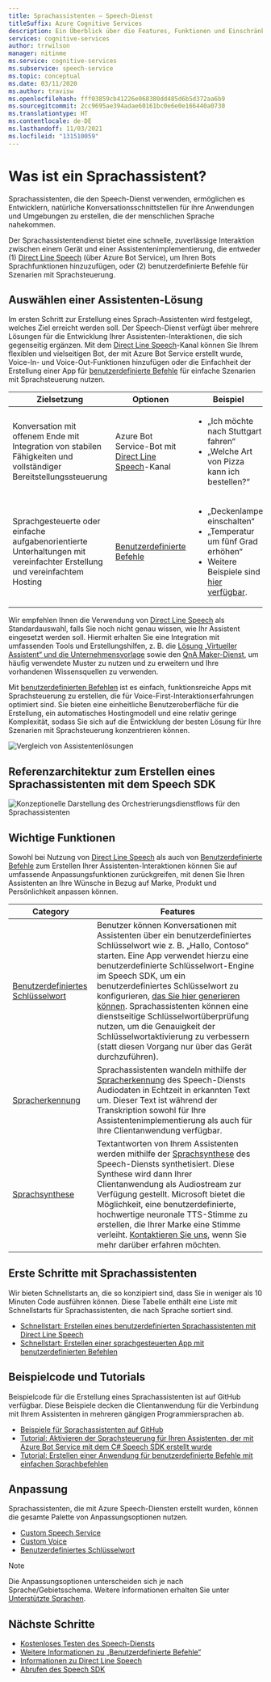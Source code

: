 ```yaml
---
title: Sprachassistenten – Speech-Dienst
titleSuffix: Azure Cognitive Services
description: Ein Überblick über die Features, Funktionen und Einschränkungen für Sprachassistenten, die das Speech Software Development Kit (SDK) verwenden.
services: cognitive-services
author: trrwilson
manager: nitinme
ms.service: cognitive-services
ms.subservice: speech-service
ms.topic: conceptual
ms.date: 03/11/2020
ms.author: travisw
ms.openlocfilehash: fff03859cb41226e068380dd485d6b5d372aa6b9
ms.sourcegitcommit: 2cc9695ae394adae60161bc0e6e0e166440a0730
ms.translationtype: HT
ms.contentlocale: de-DE
ms.lasthandoff: 11/03/2021
ms.locfileid: "131510059"
---
```

# <a name="what-is-a-voice-assistant"></a>Was ist ein Sprachassistent?

Sprachassistenten, die den Speech-Dienst verwenden, ermöglichen es Entwicklern, natürliche Konversationsschnittstellen für ihre Anwendungen und Umgebungen zu erstellen, die der menschlichen Sprache nahekommen.

Der Sprachassistentendienst bietet eine schnelle, zuverlässige Interaktion zwischen einem Gerät und einer Assistentenimplementierung, die entweder (1) [Direct Line Speech](direct-line-speech.md) (über Azure Bot Service), um Ihren Bots Sprachfunktionen hinzuzufügen, oder (2) benutzerdefinierte Befehle für Szenarien mit Sprachsteuerung.

## <a name="choosing-an-assistant-solution"></a>Auswählen einer Assistenten-Lösung

Im ersten Schritt zur Erstellung eines Sprach-Assistenten wird festgelegt, welches Ziel erreicht werden soll. Der Speech-Dienst verfügt über mehrere Lösungen für die Entwicklung Ihrer Assistenten-Interaktionen, die sich gegenseitig ergänzen. Mit dem [Direct Line Speech](direct-line-speech.md)-Kanal können Sie Ihrem flexiblen und vielseitigen Bot, der mit Azure Bot Service erstellt wurde, Voice-In- und Voice-Out-Funktionen hinzufügen oder die Einfachheit der Erstellung einer App für [benutzerdefinierte Befehle](custom-commands.md) für einfache Szenarien mit Sprachsteuerung nutzen.

| Zielsetzung | Optionen | Beispiel |
|-------------------|------------------|----------------|
|Konversation mit offenem Ende mit Integration von stabilen Fähigkeiten und vollständiger Bereitstellungssteuerung | Azure Bot Service-Bot mit [Direct Line Speech](direct-line-speech.md)-Kanal | <ul><li>„Ich möchte nach Stuttgart fahren“</li><li>„Welche Art von Pizza kann ich bestellen?“</li></ul>
|Sprachgesteuerte oder einfache aufgabenorientierte Unterhaltungen mit vereinfachter Erstellung und vereinfachtem Hosting | [Benutzerdefinierte Befehle](custom-commands.md) | <ul><li>„Deckenlampe einschalten“</li><li>„Temperatur um fünf Grad erhöhen“</li><li>Weitere Beispiele sind [hier verfügbar](https://speech.microsoft.com/customcommands).</li></ul>

Wir empfehlen Ihnen die Verwendung von [Direct Line Speech](direct-line-speech.md) als Standardauswahl, falls Sie noch nicht genau wissen, wie Ihr Assistent eingesetzt werden soll. Hiermit erhalten Sie eine Integration mit umfassenden Tools und Erstellungshilfen, z. B. die [Lösung „Virtueller Assistent“ und die Unternehmensvorlage](/azure/bot-service/bot-builder-enterprise-template-overview) sowie den [QnA Maker-Dienst](../qnamaker/overview/overview.md), um häufig verwendete Muster zu nutzen und zu erweitern und Ihre vorhandenen Wissensquellen zu verwenden.

Mit [benutzerdefinierten Befehlen](custom-commands.md) ist es einfach, funktionsreiche Apps mit Sprachsteuerung zu erstellen, die für Voice-First-Interaktionserfahrungen optimiert sind. Sie bieten eine einheitliche Benutzeroberfläche für die Erstellung, ein automatisches Hostingmodell und eine relativ geringe Komplexität, sodass Sie sich auf die Entwicklung der besten Lösung für Ihre Szenarien mit Sprachsteuerung konzentrieren können.

   ![Vergleich von Assistentenlösungen](media/voice-assistants/assistant-solution-comparison.png "Vergleich von Assistentenlösungen")


## <a name="reference-architecture-for-building-a-voice-assistant-using-the-speech-sdk"></a>Referenzarchitektur zum Erstellen eines Sprachassistenten mit dem Speech SDK

   ![Konzeptionelle Darstellung des Orchestrierungsdienstflows für den Sprachassistenten](media/voice-assistants/overview.png "Flow für Sprachassistenten")

## <a name="core-features"></a>Wichtige Funktionen

Sowohl bei Nutzung von [Direct Line Speech](direct-line-speech.md) als auch von [Benutzerdefinierte Befehle](custom-commands.md) zum Erstellen Ihrer Assistenten-Interaktionen können Sie auf umfassende Anpassungsfunktionen zurückgreifen, mit denen Sie Ihren Assistenten an Ihre Wünsche in Bezug auf Marke, Produkt und Persönlichkeit anpassen können.

| Category | Features |
|----------|----------|
|[Benutzerdefiniertes Schlüsselwort](./custom-keyword-basics.md) | Benutzer können Konversationen mit Assistenten über ein benutzerdefiniertes Schlüsselwort wie z. B. „Hallo, Contoso“ starten. Eine App verwendet hierzu eine benutzerdefinierte Schlüsselwort-Engine im Speech SDK, um ein benutzerdefiniertes Schlüsselwort zu konfigurieren, [das Sie hier generieren können](./custom-keyword-basics.md). Sprachassistenten können eine dienstseitige Schlüsselwortüberprüfung nutzen, um die Genauigkeit der Schlüsselwortaktivierung zu verbessern (statt diesen Vorgang nur über das Gerät durchzuführen).
|[Spracherkennung](speech-to-text.md) | Sprachassistenten wandeln mithilfe der [Spracherkennung](speech-to-text.md) des Speech-Diensts Audiodaten in Echtzeit in erkannten Text um. Dieser Text ist während der Transkription sowohl für Ihre Assistentenimplementierung als auch für Ihre Clientanwendung verfügbar.
|[Sprachsynthese](text-to-speech.md) | Textantworten von Ihrem Assistenten werden mithilfe der [Sprachsynthese](text-to-speech.md) des Speech-Diensts synthetisiert. Diese Synthese wird dann Ihrer Clientanwendung als Audiostream zur Verfügung gestellt. Microsoft bietet die Möglichkeit, eine benutzerdefinierte, hochwertige neuronale TTS-Stimme zu erstellen, die Ihrer Marke eine Stimme verleiht. [Kontaktieren Sie uns](mailto:mstts@microsoft.com), wenn Sie mehr darüber erfahren möchten.

## <a name="getting-started-with-voice-assistants"></a>Erste Schritte mit Sprachassistenten

Wir bieten Schnellstarts an, die so konzipiert sind, dass Sie in weniger als 10 Minuten Code ausführen können. Diese Tabelle enthält eine Liste mit Schnellstarts für Sprachassistenten, die nach Sprache sortiert sind.

* [Schnellstart: Erstellen eines benutzerdefinierten Sprachassistenten mit Direct Line Speech](quickstarts/voice-assistants.md)
* [Schnellstart: Erstellen einer sprachgesteuerten App mit benutzerdefinierten Befehlen](quickstart-custom-commands-application.md)

## <a name="sample-code-and-tutorials"></a>Beispielcode und Tutorials

Beispielcode für die Erstellung eines Sprachassistenten ist auf GitHub verfügbar. Diese Beispiele decken die Clientanwendung für die Verbindung mit Ihrem Assistenten in mehreren gängigen Programmiersprachen ab.

* [Beispiele für Sprachassistenten auf GitHub](https://github.com/Azure-Samples/Cognitive-Services-Voice-Assistant)
* [Tutorial: Aktivieren der Sprachsteuerung für Ihren Assistenten, der mit Azure Bot Service mit dem C# Speech SDK erstellt wurde](tutorial-voice-enable-your-bot-speech-sdk.md)
* [Tutorial: Erstellen einer Anwendung für benutzerdefinierte Befehle mit einfachen Sprachbefehlen](./how-to-develop-custom-commands-application.md)

## <a name="customization"></a>Anpassung

Sprachassistenten, die mit Azure Speech-Diensten erstellt wurden, können die gesamte Palette von Anpassungsoptionen nutzen.

* [Custom Speech Service](./custom-speech-overview.md)
* [Custom Voice](how-to-custom-voice.md)
* [Benutzerdefiniertes Schlüsselwort](keyword-recognition-overview.md)

> [!NOTE]
> Die Anpassungsoptionen unterscheiden sich je nach Sprache/Gebietsschema. Weitere Informationen erhalten Sie unter [Unterstützte Sprachen](language-support.md).

## <a name="next-steps"></a>Nächste Schritte

* [Kostenloses Testen des Speech-Diensts](overview.md#try-the-speech-service-for-free)
* [Weitere Informationen zu „Benutzerdefinierte Befehle“](custom-commands.md)
* [Informationen zu Direct Line Speech](direct-line-speech.md)
* [Abrufen des Speech SDK](speech-sdk.md)
